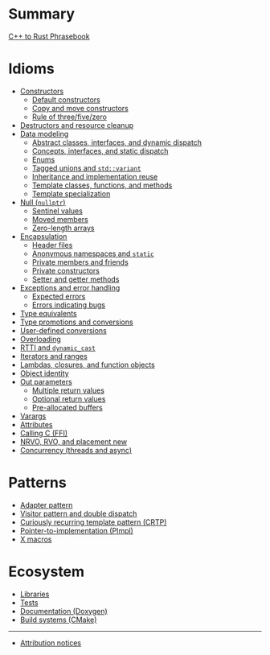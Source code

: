 # Summary

[C++ to Rust Phrasebook](./title-page.md)

# Idioms

- [Constructors](./idioms/constructors.md)
  - [Default constructors](./idioms/constructors/default_constructors.md)
  - [Copy and move constructors](./idioms/constructors/copy_and_move_constructors.md)
  - [Rule of three/five/zero](./idioms/constructors/rule_of_three_five_zero.md)
  <!-- - [Separate construction and initialization](./idioms/constructors/partial_initialzation.md) -->
- [Destructors and resource cleanup](./idioms/destructors.md)
- [Data modeling](./idioms/data_modeling.md)
  - [Abstract classes, interfaces, and dynamic dispatch](./idioms/data_modeling/abstract_classes.md)
  - [Concepts, interfaces, and static dispatch](./idioms/data_modeling/concepts.md)
  - [Enums](./idioms/data_modeling/enums.md)
  - [Tagged unions and `std::variant`](./idioms/data_modeling/tagged_unions.md)
  - [Inheritance and implementation reuse](./idioms/data_modeling/inheritance_and_reuse.md)
  - [Template classes, functions, and methods](./idioms/data_modeling/templates.md)
  - [Template specialization](./idioms/data_modeling/template_specialization.md)
- [Null (`nullptr`)](./idioms/null.md)
  - [Sentinel values](./idioms/null/sentinel_values.md)
  - [Moved members](./idioms/null/moved_members.md)
  - [Zero-length arrays](./idioms/null/zero_length_arrays.md)
- [Encapsulation](./idioms/encapsulation.md)
  - [Header files](./idioms/encapsulation/headers.md)
  - [Anonymous namespaces and `static`](./idioms/encapsulation/anonymous_namespaces.md)
  - [Private members and friends](./idioms/encapsulation/private_and_friends.md)
  - [Private constructors](./idioms/encapsulation/private_constructors.md)
  - [Setter and getter methods](./idioms/encapsulation/setters_and_getters.md)
- [Exceptions and error handling](./idioms/exceptions.md)
  - [Expected errors](./idioms/exceptions/expected_errors.md)
  - [Errors indicating bugs](./idioms/exceptions/bugs.md)
- [Type equivalents](./idioms/type_equivalents.md)
- [Type promotions and conversions](./idioms/promotions_and_conversions.md)
- [User-defined conversions](./idioms/user-defined_conversions.md)
- [Overloading](./idioms/overloading.md)
- [RTTI and `dynamic_cast`](./idioms/rtti.md)
- [Iterators and ranges](./idioms/iterators.md)
- [Lambdas, closures, and function objects](./idioms/closures.md)
- [Object identity](./idioms/object_identity.md)
- [Out parameters](./idioms/out_params.md)
  - [Multiple return values](./idioms/out_params/multiple_return.md)
  - [Optional return values](./idioms/out_params/optional_return.md)
  - [Pre-allocated buffers](./idioms/out_params/pre-allocated_buffers.md)
- [Varargs]()
- [Attributes]()
- [Calling C (FFI)]()
- [NRVO, RVO, and placement new]()
- [Concurrency (threads and async)]()

# Patterns

- [Adapter pattern](./patterns/adapter.md)
- [Visitor pattern and double dispatch](./patterns/visitor.md)
- [Curiously recurring template pattern (CRTP)](./patterns/crtp.md)
- [Pointer-to-implementation (PImpl)]()
- [X macros]()

# Ecosystem

- [Libraries](./etc/libraries.md)
- [Tests](./etc/tests.md)
- [Documentation (Doxygen)]()
- [Build systems (CMake)]()

---

- [Attribution notices](./notices.md)
